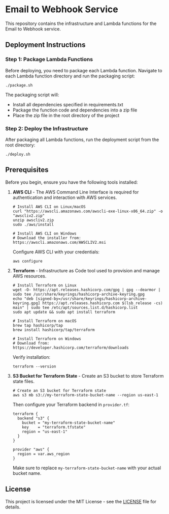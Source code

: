 # Email to Webhook Service

This repository contains the infrastructure and Lambda functions for the Email to Webhook service.

## Deployment Instructions

### Step 1: Package Lambda Functions

Before deploying, you need to package each Lambda function. Navigate to each Lambda function directory and run the packaging script:

```
./package.sh
```

The packaging script will:

- Install all dependencies specified in requirements.txt
- Package the function code and dependencies into a zip file
- Place the zip file in the root directory of the project

### Step 2: Deploy the Infrastructure

After packaging all Lambda functions, run the deployment script from the root directory:

```
./deploy.sh
```

## Prerequisites

Before you begin, ensure you have the following tools installed:

1. **AWS CLI** - The AWS Command Line Interface is required for authentication and interaction with AWS services.

   ```
   # Install AWS CLI on Linux/macOS
   curl "https://awscli.amazonaws.com/awscli-exe-linux-x86_64.zip" -o "awscliv2.zip"
   unzip awscliv2.zip
   sudo ./aws/install

   # Install AWS CLI on Windows
   # Download the installer from: https://awscli.amazonaws.com/AWSCLIV2.msi
   ```

   Configure AWS CLI with your credentials:

   ```
   aws configure
   ```

2. **Terraform** - Infrastructure as Code tool used to provision and manage AWS resources.

   ```
   # Install Terraform on Linux
   wget -O- https://apt.releases.hashicorp.com/gpg | gpg --dearmor | sudo tee /usr/share/keyrings/hashicorp-archive-keyring.gpg
   echo "deb [signed-by=/usr/share/keyrings/hashicorp-archive-keyring.gpg] https://apt.releases.hashicorp.com $(lsb_release -cs) main" | sudo tee /etc/apt/sources.list.d/hashicorp.list
   sudo apt update && sudo apt install terraform

   # Install Terraform on macOS
   brew tap hashicorp/tap
   brew install hashicorp/tap/terraform

   # Install Terraform on Windows
   # Download from: https://developer.hashicorp.com/terraform/downloads
   ```

   Verify installation:

   ```
   terraform --version
   ```

3. **S3 Bucket for Terraform State** - Create an S3 bucket to store Terraform state files.

   ```
   # Create an S3 bucket for Terraform state
   aws s3 mb s3://my-terraform-state-bucket-name --region us-east-1
   ```

   Then configure your Terraform backend in `provider.tf`:

   ```hcl
   terraform {
     backend "s3" {
       bucket = "my-terraform-state-bucket-name"
       key    = "terraform.tfstate"
       region = "us-east-1"
     }
   }

   provider "aws" {
     region = var.aws_region
   }
   ```

   Make sure to replace `my-terraform-state-bucket-name` with your actual bucket name.

## License

This project is licensed under the MIT License - see the [LICENSE](LICENSE) file for details.
